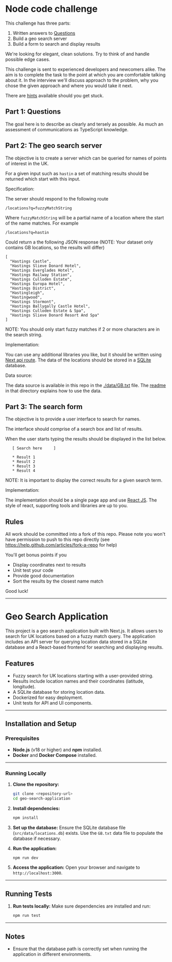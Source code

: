 # Node code challenge

This challenge has three parts:

1. Written answers to [Questions](./QUESTIONS.md)
2. Build a geo search server
3. Build a form to search and display results

We're looking for elegant, clean solutions. Try to think of and handle possible edge cases.

This challenge is sent to experienced developers and newcomers alike. The aim is to complete the task to the point at which you are comfortable talking about it. In the interview we'll discuss approach to the problem, why you chose the given approach and where you would take it next.

There are [hints](./HINTS.md) available should you get stuck.

## Part 1: Questions

The goal here is to describe as clearly and tersely as possible. As much an assessment of communications as TypeScript knowledge.

## Part 2: The geo search server

The objective is to create a server which can be queried for names of points of interest in the UK.

For a given input such as `hastin` a set of matching results should be returned which start with this input.

Specification:

The server should respond to the following route

    /locations?q=fuzzyMatchString

Where `fuzzyMatchString` will be a partial name of a location where the start of the name matches. For example

    /locations?q=hastin

Could return a the following JSON response (NOTE: Your dataset only contains GB locations, so the results will differ)

    [
      "Hastings Castle",
      "Hastings Slieve Donard Hotel",
      "Hastings Everglades Hotel",
      "Hastings Railway Station",
      "Hastings Culloden Estate",
      "Hastings Europa Hotel",
      "Hastings District",
      "Hastingleigh",
      "Hastingwood",
      "Hastings Stormont",
      "Hastings Ballygally Castle Hotel",
      "Hastings Culloden Estate & Spa",
      "Hastings Slieve Donard Resort And Spa"
    ]

NOTE: You should only start fuzzy matches if 2 or more characters are in the search string.

Implementation:

You can use any additional libraries you like, but it should be written using [Next api route](https://nextjs.org/docs/pages/building-your-application/routing/api-routes). The data of the locations should be stored in a [SQLite](https://www.sqlite.org/) database.

Data source:

The data source is available in this repo in the [./data/GB.txt](data/) file. The [readme](data/readme.txt) in that directory explains how to use the data.

## Part 3: The search form

The objective is to provide a user interface to search for names.

The interface should comprise of a search box and list of results.

When the user starts typing the results should be displayed in the list below.

```
   [ Search here     ]

   * Result 1
   * Result 2
   * Result 3
   * Result 4

```

NOTE: It is important to display the correct results for a given search term.

Implementation:

The implementation should be a single page app and use [React JS](https://reactjs.org/). The style of react, supporting tools and libraries are up to you.

## Rules

All work should be committed into a fork of this repo. Please note you won't have permission to push to this repo directly (see <https://help.github.com/articles/fork-a-repo> for help)

You'll get bonus points if you

- Display coordinates next to results
- Unit test your code
- Provide good documentation
- Sort the results by the closest name match

Good luck!

------------

# Geo Search Application

This project is a geo search application built with Next.js. It allows users to search for UK locations based on a fuzzy match query. The application includes an API server for querying location data stored in a SQLite database and a React-based frontend for searching and displaying results.

## Features

- Fuzzy search for UK locations starting with a user-provided string.
- Results include location names and their coordinates (latitude, longitude).
- A SQLite database for storing location data.
- Dockerized for easy deployment.
- Unit tests for API and UI components.

---

## Installation and Setup

### Prerequisites

- **Node.js** (v18 or higher) and **npm** installed.
- **Docker** and **Docker Compose** installed.

---

### Running Locally

1. **Clone the repository:**
   ```bash
   git clone <repository-url>
   cd geo-search-application
   ```

2. **Install dependencies:**
   ```bash
   npm install
   ```

3. **Set up the database:**
   Ensure the SQLite database file (`src/data/locations.db`) exists. Use the `GB.txt` data file to populate the database if necessary.

4. **Run the application:**
   ```bash
   npm run dev
   ```

5. **Access the application:**
   Open your browser and navigate to `http://localhost:3000`.

---


## Running Tests

1. **Run tests locally:**
   Make sure dependencies are installed and run:
   ```bash
   npm run test
   ```

---


## Notes

- Ensure that the database path is correctly set when running the application in different environments.




